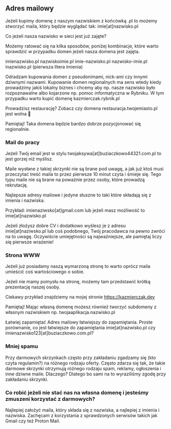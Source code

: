 ## Adres mailowy
Jeżeli kupimy domenę z naszym nazwiskiem z końcówką .pl to możemy stworzyć maila, który będzie wyglądać tak: imie[at]nazwisko.pl

Co jeżeli nasza nazwisko w sieci jest już zajęte?

Możemy ratować się na kilka sposobów, poniżej kombinacje, które warto sprawdzić w przypadku domen jeżeli nasza domena jest zajęta.

imienazwisko.pl
nazwiskoimie.pl
imie-nazwisko.pl
nazwisko-imie.pl
inazwisko.pl (pierwsza litera imienia)

Odradzam kupowania domen z pseudonimami, nick-ami czy innymi dziwnymi nazwami.
Kupowanie domen regionalnych ma sens wtedy kiedy prowadzimy jakiś lokalny biznes i chcemy aby np. nasze nazwisko było rozpoznawalne albo kojarzone np. pomoc informatyczna w Rybniku. W tym przypadku warto kupić domenę kazmierczak.rybnik.pl

Prowadzisz restaurację? Zobacz czy domena restauracja.twojemiasto.pl jest wolna 🙂

Pamiętaj! Taka domena będzie bardzo dobrze pozycjonować się regionalnie.

### Mail do pracy
Jeżeli Twój email jest w stylu twojaksywa[at]buziaczkowo44321.com.pl to jest gorzej niż myślisz.

Maile wysłane z takiej skrzynki nie są brane pod uwagę, a jak już ktoś musi przeczytać treść maila to przez pierwsze 10 minut czyta i śmieje się. Tego typu maile nie są brane na poważnie przez osoby, które prowadzą rekrutację.

Najlepsze adresy mailowe i jedyne słuszne to taki które składają się z imienia i nazwiska.

Przykład: imienaziwsko[at]gmail.com lub jeżeli masz możliwość to imie[at]nazwisko.pl

Jeżeli złożysz dobre CV i dodatkowo wyślesz je z adresu imie[at]naziwsko.pl lub coś podobnego, Twój pracodawca na pewno zwróci na to uwagę. Oczywiście umiejętności są najważniejsze, ale pamiętaj liczy się pierwsze wrażenie!

### Strona WWW
Jeżeli już posiadamy naszą wymarzoną stronę to warto oprócz maila umieścić coś wartościowego o sobie.

Jeżeli nie mamy pomysłu na stronę, możemy tam przedstawić krótką prezentację naszej osoby.

Ciekawy przykład znajdziemy na mojej stronie https://kazmierczak.dev

Pamiętaj! Mając własną domenę możesz również tworzyć subdomeny z własnym nazwiskiem np. twojaaplikacja.nazwisko.pl

Łatwiej zapamiętać
Adres mailowy łatwiejszy do zapamiętania. Proste porównanie, co jest łatwiejsze do zapamiętania imie[at]nazwisko.pl czy imienazwisko123[at]buziaczkowo.com.pl?

### Mniej spamu
Przy darmowych skrzynkach często przy zakładaniu zgadzamy się (kto czyta regulamin?) na różnego rodzaju oferty. Często zdarza się tak, że takie darmowe skrzynki otrzymują różnego rodzaju spam, reklamy, ogłoszenia i inne dziwne maile. Dlaczego? Dlatego bo sami na to wyraziliśmy zgodę przy zakładaniu skrzynki.

### Co robić jeżeli nie stać nas na własna domenę i jesteśmy zmuszeni korzystać z darmowych?
Najlepiej założyć maila, który składa się z nazwiska, a najlepiej z imienia i nazwiska. Zachęcam z korzystania z sprawdzonych serwisów takich jak Gmail czy też Proton Mail.